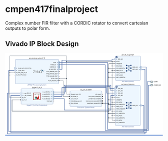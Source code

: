 # cmpen417finalproject
Complex number FIR filter with a CORDIC rotator to convert cartesian outputs to polar form.

## Vivado IP Block Design
![Block Diagram](./assets/design_wrapper.png)